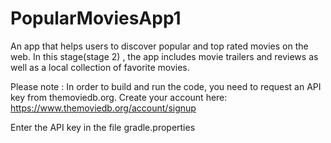 # PopularMoviesApp1
An app that helps users to discover popular and top rated movies on the web.
In this stage(stage 2) , the app includes movie trailers and reviews as well as a local collection of favorite movies. 

Please note : In order to build and run the code, you need to request an API key from themoviedb.org. Create your account here: 
https://www.themoviedb.org/account/signup

Enter the API key in the file gradle.properties 
